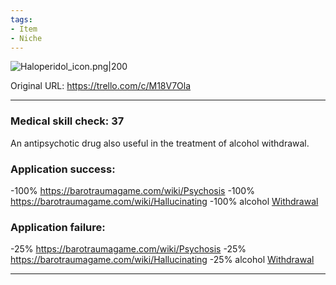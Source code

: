 ```yaml
---
tags:
- Item
- Niche
---
```


![Haloperidol_icon.png\|200](/Items/Haloperidol%20-%20Attachments/680465a7f1cc3fbefe2590c0.png)

Original URL: https://trello.com/c/M18V7Ola

---

### Medical skill check: 37

An antipsychotic drug also useful in the treatment of alcohol withdrawal.

### Application success:

\-100% https://barotraumagame.com/wiki/Psychosis
\-100% https://barotraumagame.com/wiki/Hallucinating
\-100% alcohol [Withdrawal](../Head_Brain/Withdrawal.md)

### Application failure:

\-25% https://barotraumagame.com/wiki/Psychosis
\-25% https://barotraumagame.com/wiki/Hallucinating
\-25% alcohol [Withdrawal](../Head_Brain/Withdrawal.md)

---

